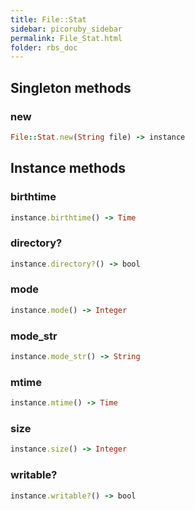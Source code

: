 ```yaml
---
title: File::Stat
sidebar: picoruby_sidebar
permalink: File_Stat.html
folder: rbs_doc
---
```

## Singleton methods
### new

```ruby
File::Stat.new(String file) -> instance
```
## Instance methods
### birthtime

```ruby
instance.birthtime() -> Time
```
### directory?

```ruby
instance.directory?() -> bool
```
### mode

```ruby
instance.mode() -> Integer
```
### mode_str

```ruby
instance.mode_str() -> String
```
### mtime

```ruby
instance.mtime() -> Time
```
### size

```ruby
instance.size() -> Integer
```
### writable?

```ruby
instance.writable?() -> bool
```
